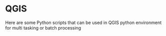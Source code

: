 # QGIS

Here are some Python scripts that can be used in QGIS python environment for multi tasking or batch processing
